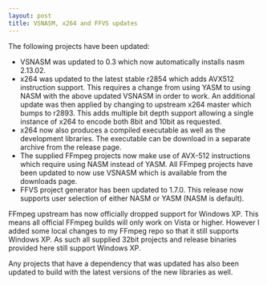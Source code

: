 ```yaml
---
layout: post
title: VSNASM, x264 and FFVS updates
---
```


The following projects have been updated:
* VSNASM was updated to 0.3 which now automatically installs nasm 2.13.02.
* x264 was updated to the latest stable r2854 which adds AVX512 instruction support. This requires a change from using YASM to using NASM with the above updated VSNASM in order to work. An additional update was then applied by changing to upstream x264 master which bumps to r2893. This adds multiple bit depth support allowing a single instance of x264 to encode both 8bit and 10bit as requested.
* x264 now also produces a compiled executable as well as the development libraries. The executable can be download in a separate archive from the release page.
* The supplied FFmpeg projects now make use of AVX-512 instructions which require using NASM instead of YASM. All FFmpeg projects have been updated to now use VSNASM which is available from the downloads page.
* FFVS project generator has been updated to 1.7.0. This release now supports user selection of either NASM or YASM (NASM is default).

FFmpeg upstream has now officially dropped support for Windows XP. This means all official FFmpeg builds will only work on Vista or higher. However I added some local changes to my FFmpeg repo so that it still supports Windows XP. As such all supplied 32bit projects and release binaries provided here still support Windows XP.

Any projects that have a dependency that was updated has also been updated to build with the latest versions of the new libraries as well.